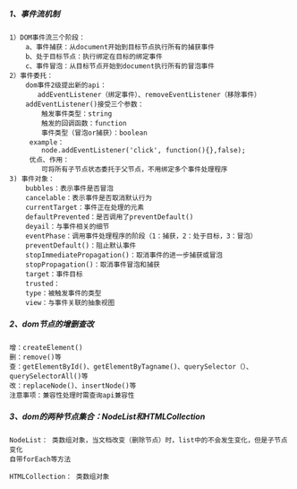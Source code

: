 ##### 1、事件流机制
    
    1）DOM事件流三个阶段：
        a、事件捕获：从document开始到目标节点执行所有的捕获事件
        b、处于目标节点：执行绑定在目标的绑定事件
        c、事件冒泡：从目标节点开始到document执行所有的冒泡事件
    2）事件委托：
        dom事件2级提出新的api：
           addEventListener（绑定事件）、removeEventListener（移除事件）
        addEventListener()接受三个参数：
            触发事件类型：string
            触发的回调函数：function
            事件类型（冒泡or捕获）：boolean
         example：
            node.addEventListener('click', function(){},false); 
         优点、作用： 
            可将所有子节点状态委托于父节点，不用绑定多个事件处理程序
    3) 事件对象：
        bubbles：表示事件是否冒泡
        cancelable：表示事件是否取消默认行为
        currentTarget：事件正在处理的元素
        defaultPrevented：是否调用了preventDefault()
        deyail：与事件相关的细节
        eventPhase：调用事件处理程序的阶段（1：捕获，2：处于目标，3：冒泡）
        preventDefault()：阻止默认事件
        stopImmediatePropagation()：取消事件的进一步捕获或冒泡
        stopPropagation()：取消事件冒泡和捕获
        target：事件目标
        trusted：
        type：被触发事件的类型
        view：与事件关联的抽象视图

##### 2、dom节点的增删查改

    增：createElement()
    删：remove()等
    查：getElementById()、getElementByTagname()、querySelector（）、querySelectorAll()等
    改：replaceNode()、insertNode()等
    注意事项：兼容性处理时需查询api兼容性
    
##### 3、dom的两种节点集合：NodeList和HTMLCollection

    NodeList： 类数组对象，当文档改变（删除节点）时，list中的不会发生变化，但是子节点变化
    自带forEach等方法
    
    HTMLCollection： 类数组对象
